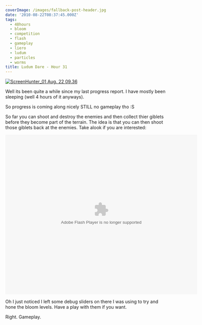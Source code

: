 ```yaml
---
coverImage: /images/fallback-post-header.jpg
date: '2010-08-22T08:37:45.000Z'
tags:
  - 48hours
  - bloom
  - competition
  - flash
  - gameplay
  - liero
  - ludum
  - particles
  - worms
title: Ludum Dare - Hour 31
---
```


[![](/wp-content/uploads/2010/08/ScreenHunter_01-Aug.-22-09.36.jpg "ScreenHunter_01 Aug. 22 09.36")](/wp-content/uploads/2010/08/ScreenHunter_01-Aug.-22-09.36.jpg)

Well its been quite a while since my last progress report. I have mostly been sleeping (well 4 hours of it anyways).

<!-- more -->

So progress is coming along nicely STILL no gameplay tho :S

So far you can shoot and destroy the enemies and then collect thier giblets before they become part of the terrain. The idea is that you can then shoot those giblets back at the enemies. Take alook if you are interested:

<object style="width: 600px; height: 500px;" classid="clsid:d27cdb6e-ae6d-11cf-96b8-444553540000" width="600" height="500" codebase="https://download.macromedia.com/pub/shockwave/cabs/flash/swflash.cab#version=6,0,40,0"><param name="src" value="https://www.mikecann.co.uk/DumpingGround/ld/18/04/LudumDare18.swf" /><embed style="width: 600px; height: 500px;" type="application/x-shockwave-flash" width="600" height="500" src="https://www.mikecann.co.uk/DumpingGround/ld/18/04/LudumDare18.swf"></embed></object>

Oh I just noticed I left some debug sliders on there I was using to try and hone the bloom levels. Have a play with them if you want.

Right. Gameplay.

